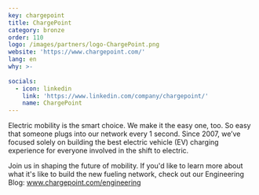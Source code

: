 ```yaml
---
key: chargepoint
title: ChargePoint
category: bronze
order: 110
logo: /images/partners/logo-ChargePoint.png
website: 'https://www.chargepoint.com/'
lang: en
why: >-
 
socials:
  - icon: linkedin
    link: 'https://www.linkedin.com/company/chargepoint/'
    name: ChargePoint
---
```

Electric mobility is the smart choice. We make it the easy one, too. So easy that someone plugs into our network every 1 second. Since 2007, we’ve focused solely on building the best electric vehicle (EV) charging experience for everyone involved in the shift to electric. 

Join us in shaping the future of mobility. If you'd like to learn more about what it's like to build the new fueling network, check out our Engineering Blog: www.chargepoint.com/engineering